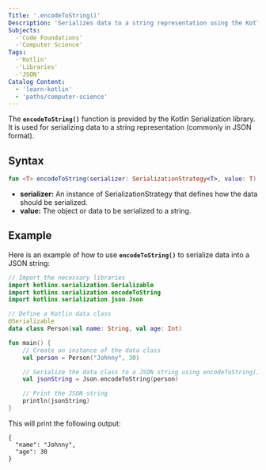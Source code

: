 ```yaml
---
Title: '.encodeToString()'
Description: 'Serializes data to a string representation using the Kotlin Serialization library.'
Subjects:
  -'Code Foundations'
  -'Computer Science'
Tags:
  -'Kotlin'
  -'Libraries'
  -'JSON'
Catalog Content: 
  - 'learn-kotlin'
  - 'paths/computer-science'
---
```


The **`encodeToString()`** function is provided by the Kotlin Serialization library. It is used for serializing data to a string representation (commonly in JSON format).

## Syntax

```kotlin
fun <T> encodeToString(serializer: SerializationStrategy<T>, value: T): String
```

- **serializer:** An instance of SerializationStrategy that defines how the data should be serialized.
- **value:** The object or data to be serialized to a string.

## Example

Here is an example of how to use **`encodeToString()`** to serialize data into a JSON string:

```kotlin
// Import the necessary libraries
import kotlinx.serialization.Serializable
import kotlinx.serialization.encodeToString
import kotlinx.serialization.json.Json

// Define a Kotlin data class
@Serializable
data class Person(val name: String, val age: Int)

fun main() {
    // Create an instance of the data class
    val person = Person("Johnny", 30)

    // Serialize the data class to a JSON string using encodeToString()
    val jsonString = Json.encodeToString(person)

    // Print the JSON string
    println(jsonString)
}
```

This will print the following output:

```shell
{
  "name": "Johnny",
  "age": 30
}
```